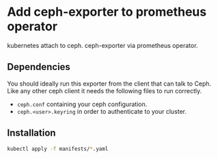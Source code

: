 # Add ceph-exporter to prometheus operator
kubernetes attach to ceph.
ceph-exporter via prometheus operator.
## Dependencies
You should ideally run this exporter from the client that can talk to
Ceph. Like any other ceph client it needs the following files to run
correctly.

 * `ceph.conf` containing your ceph configuration.
 * `ceph.<user>.keyring` in order to authenticate to your cluster.
## Installation
```bash
kubectl apply -f manifests/*.yaml
```